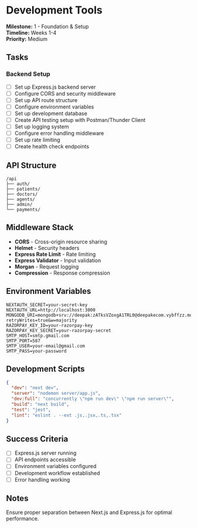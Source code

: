 # Development Tools

**Milestone:** 1 - Foundation & Setup  
**Timeline:** Weeks 1-4  
**Priority:** Medium  

## Tasks

### Backend Setup
- [ ] Set up Express.js backend server
- [ ] Configure CORS and security middleware
- [ ] Set up API route structure
- [ ] Configure environment variables
- [ ] Set up development database
- [ ] Create API testing setup with Postman/Thunder Client
- [ ] Set up logging system
- [ ] Configure error handling middleware
- [ ] Set up rate limiting
- [ ] Create health check endpoints

## API Structure
```
/api
├── auth/
├── patients/
├── doctors/
├── agents/
├── admin/
└── payments/
```

## Middleware Stack
- **CORS** - Cross-origin resource sharing
- **Helmet** - Security headers
- **Express Rate Limit** - Rate limiting
- **Express Validator** - Input validation
- **Morgan** - Request logging
- **Compression** - Response compression

## Environment Variables
```env
NEXTAUTH_SECRET=your-secret-key
NEXTAUTH_URL=http://localhost:3000
MONGODB_URI=mongodb+srv://deepak:zATksVZoxgA1TRL0@deepakecom.vybffzz.mongodb.net/telemedicine?retryWrites=true&w=majority
RAZORPAY_KEY_ID=your-razorpay-key
RAZORPAY_KEY_SECRET=your-razorpay-secret
SMTP_HOST=smtp.gmail.com
SMTP_PORT=587
SMTP_USER=your-email@gmail.com
SMTP_PASS=your-password
```

## Development Scripts
```json
{
  "dev": "next dev",
  "server": "nodemon server/app.js",
  "dev:full": "concurrently \"npm run dev\" \"npm run server\"",
  "build": "next build",
  "test": "jest",
  "lint": "eslint . --ext .js,.jsx,.ts,.tsx"
}
```

## Success Criteria
- [ ] Express.js server running
- [ ] API endpoints accessible
- [ ] Environment variables configured
- [ ] Development workflow established
- [ ] Error handling working

## Notes
Ensure proper separation between Next.js and Express.js for optimal performance.